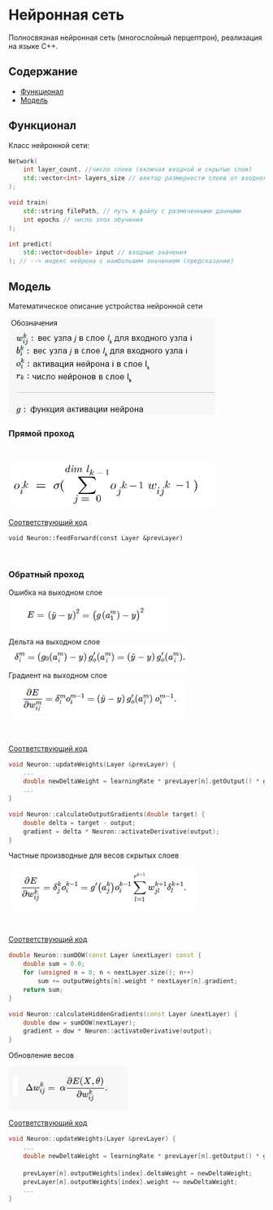 # Нейронная сеть

Полносвязная нейронная сеть (многослойный перцептрон), реализация на языке C++.

## Содержание
- [Функционал](#функционал)
- [Модель](#модель)

## Функционал

Класс нейронной сети:

```cpp
Network(
    int layer_count, //число слоев (включая входной и скрытые слои)
    std::vector<int> layers_size // вектор размерности слоев от входного к выходному
);
```
```cpp
void train(
    std::string filePath, // путь к файлу с размеченными данными
    int epochs // число эпох обучения
);
```
```cpp
int predict(
    std::vector<double> input // входные значения
); // --> индекс нейрона с наибольшим значением (предсказание)
```

## Модель

Математическое описание устройства нейронной сети 

![Definitions](https://raw.githubusercontent.com/sv022/MockDB/refs/heads/main/CNetwork/def.png)

### Прямой проход
<br>

![forward](https://raw.githubusercontent.com/sv022/MockDB/refs/heads/main/CNetwork/forward.png)

[Cоответствующий код](src/network.cpp)
```
void Neuron::feedForward(const Layer &prevLayer)
```
<br>

### Обратный проход

Ошибка на выходном слое
<br>
![forward](https://raw.githubusercontent.com/sv022/MockDB/refs/heads/main/CNetwork/ErrorFunc.png)
<br>
Дельта на выходном слое
<br>
![forward](https://raw.githubusercontent.com/sv022/MockDB/refs/heads/main/CNetwork/OutputDelta.png)
<br>
Градиент на выходном слое
<br>
![forward](https://raw.githubusercontent.com/sv022/MockDB/refs/heads/main/CNetwork/OutputGrad.png)

<br>

[Cоответствующий код](src/neuron.cpp)

```cpp
void Neuron::updateWeights(Layer &prevLayer) {
    ...
    double newDeltaWeight = learningRate * prevLayer[n].getOutput() * gradient;
    ...
}
```
```cpp
void Neuron::calculateOutputGradients(double target) {
	double delta = target - output;
	gradient = delta * Neuron::activateDerivative(output);
}
```

Частные производные для весов скрытых слоев
<br>

![forward](https://raw.githubusercontent.com/sv022/MockDB/refs/heads/main/CNetwork/WeightDer.png)

<br>

[Cоответствующий код](src/neuron.cpp)

```cpp
double Neuron::sumDOW(const Layer &nextLayer) const {
	double sum = 0.0;
	for (unsigned n = 0; n < nextLayer.size(); n++)
		sum += outputWeights[n].weight * nextLayer[n].gradient;
	return sum;
}
```

```cpp
void Neuron::calculateHiddenGradients(const Layer &nextLayer) {
	double dow = sumDOW(nextLayer);
	gradient = dow * Neuron::activateDerivative(output);
}
```

Обновление весов

![forward](https://raw.githubusercontent.com/sv022/MockDB/refs/heads/main/CNetwork/WeightsUpdate.png)


[Cоответствующий код](src/neuron.cpp)

```cpp
void Neuron::updateWeights(Layer &prevLayer) {
    ...
    double newDeltaWeight = learningRate * prevLayer[n].getOutput() * gradient;

    prevLayer[n].outputWeights[index].deltaWeight = newDeltaWeight;
    prevLayer[n].outputWeights[index].weight += newDeltaWeight;
    ...
}
```

